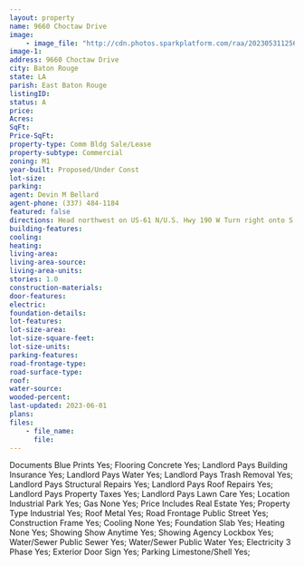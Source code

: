 ```yaml
---
layout: property
name: 9660 Choctaw Drive
image:
    - image_file: "http://cdn.photos.sparkplatform.com/raa/20230531125646797769000000.jpg"
image-1:
address: 9660 Choctaw Drive
city: Baton Rouge
state: LA
parish: East Baton Rouge
listingID: 
status: A
price: 
Acres: 
SqFt: 
Price-SqFt: 
property-type: Comm Bldg Sale/Lease
property-subtype: Commercial
zoning: M1
year-built: Proposed/Under Const
lot-size: 
parking: 
agent: Devin M Bellard
agent-phone: (337) 484-1184
featured: false
directions: Head northwest on US-61 N/U.S. Hwy 190 W Turn right onto S Choctaw Dr Destination will be on the right
building-features: 
cooling: 
heating: 
living-area: 
living-area-source: 
living-area-units: 
stories: 1.0
construction-materials: 
door-features: 
electric: 
foundation-details: 
lot-features: 
lot-size-area: 
lot-size-square-feet: 
lot-size-units: 
parking-features: 
road-frontage-type: 
road-surface-type: 
roof: 
water-source: 
wooded-percent: 
last-updated: 2023-06-01
plans: 
files:
    - file_name:
      file:
---
```

Documents	Blue Prints	Yes;
Flooring	Concrete	Yes;
Landlord Pays	Building Insurance	Yes;
Landlord Pays	Water	Yes;
Landlord Pays	Trash Removal	Yes;
Landlord Pays	Structural Repairs	Yes;
Landlord Pays	Roof Repairs	Yes;
Landlord Pays	Property Taxes	Yes;
Landlord Pays	Lawn Care	Yes;
Location	Industrial Park	Yes;
Gas	None	Yes;
Price Includes	Real Estate	Yes;
Property Type	Industrial	Yes;
Roof	Metal	Yes;
Road Frontage	Public Street	Yes;
Construction	Frame	Yes;
Cooling	None	Yes;
Foundation	Slab	Yes;
Heating	None	Yes;
Showing	Show Anytime	Yes;
Showing	Agency Lockbox	Yes;
Water/Sewer	Public Sewer	Yes;
Water/Sewer	Public Water	Yes;
Electricity	3 Phase	Yes;
Exterior	Door Sign	Yes;
Parking	Limestone/Shell	Yes;

